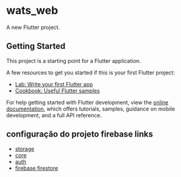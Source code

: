 # wats_web

A new Flutter project.

## Getting Started

This project is a starting point for a Flutter application.

A few resources to get you started if this is your first Flutter project:

- [Lab: Write your first Flutter app](https://docs.flutter.dev/get-started/codelab)
- [Cookbook: Useful Flutter samples](https://docs.flutter.dev/cookbook)

For help getting started with Flutter development, view the
[online documentation](https://docs.flutter.dev/), which offers tutorials,
samples, guidance on mobile development, and a full API reference.

## configuração do projeto firebase links
- [storage](https://pub.dev/packages/firebase_storage/install)
- [core](https://pub.dev/packages/firebase_core)
- [auth](https://pub.dev/packages/firebase_auth)
- [firebase firestore](https://pub.dev/packages/cloud_firestore) 


